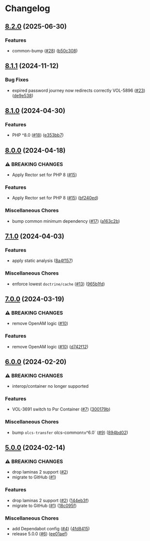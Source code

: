# Changelog

## [8.2.0](https://github.com/dvsa/olcs-auth/compare/v8.1.1...v8.2.0) (2025-06-30)


### Features

* common-bump ([#28](https://github.com/dvsa/olcs-auth/issues/28)) ([b50c308](https://github.com/dvsa/olcs-auth/commit/b50c308721f861e5029a98943b8fc2cd586b7b64))

## [8.1.1](https://github.com/dvsa/olcs-auth/compare/v8.1.0...v8.1.1) (2024-11-12)


### Bug Fixes

* expired password journey now redirects correctly VOL-5896 ([#23](https://github.com/dvsa/olcs-auth/issues/23)) ([de9e538](https://github.com/dvsa/olcs-auth/commit/de9e538c725278456773af07b359e50cb1fdfc6e))

## [8.1.0](https://github.com/dvsa/olcs-auth/compare/v8.0.0...v8.1.0) (2024-04-30)


### Features

* PHP ^8.0 ([#18](https://github.com/dvsa/olcs-auth/issues/18)) ([e353bb7](https://github.com/dvsa/olcs-auth/commit/e353bb7f545525342ddddc01033466f368d7b778))

## [8.0.0](https://github.com/dvsa/olcs-auth/compare/v7.1.0...v8.0.0) (2024-04-18)


### ⚠ BREAKING CHANGES

* Apply Rector set for PHP 8 ([#15](https://github.com/dvsa/olcs-auth/issues/15))

### Features

* Apply Rector set for PHP 8 ([#15](https://github.com/dvsa/olcs-auth/issues/15)) ([bf240ed](https://github.com/dvsa/olcs-auth/commit/bf240ede590afef1b277587bb4b2c0435ea7e3f1))


### Miscellaneous Chores

* bump common minimum dependency ([#17](https://github.com/dvsa/olcs-auth/issues/17)) ([a163c2b](https://github.com/dvsa/olcs-auth/commit/a163c2b4442c8d546e915de9b9affe3840f5ec8e))

## [7.1.0](https://github.com/dvsa/olcs-auth/compare/v7.0.0...v7.1.0) (2024-04-03)


### Features

* apply static analysis ([8a4f157](https://github.com/dvsa/olcs-auth/commit/8a4f157716ffd9b78ca25eaeedd169be7a67700c))


### Miscellaneous Chores

* enforce lowest `doctrine/cache` ([#13](https://github.com/dvsa/olcs-auth/issues/13)) ([965b1fd](https://github.com/dvsa/olcs-auth/commit/965b1fdc4d88d8b80eeebcff507fca98cb0a8d4a))

## [7.0.0](https://github.com/dvsa/olcs-auth/compare/v6.0.0...v7.0.0) (2024-03-19)


### ⚠ BREAKING CHANGES

* remove OpenAM logic ([#10](https://github.com/dvsa/olcs-auth/issues/10))

### Features

* remove OpenAM logic ([#10](https://github.com/dvsa/olcs-auth/issues/10)) ([d742f12](https://github.com/dvsa/olcs-auth/commit/d742f12de8094896f08d9a6161f5997d3d7bac7d))

## [6.0.0](https://github.com/dvsa/olcs-auth/compare/v5.0.0...v6.0.0) (2024-02-20)


### ⚠ BREAKING CHANGES

* interop/container no longer supported

### Features

* VOL-3691 switch to Psr Container ([#7](https://github.com/dvsa/olcs-auth/issues/7)) ([300179b](https://github.com/dvsa/olcs-auth/commit/300179bc58e7c05af9ae3bf11ff16e2746fe58be))


### Miscellaneous Chores

* bump `olcs-transfer` olcs-common` to `^6.0` ([#9](https://github.com/dvsa/olcs-auth/issues/9)) ([894bd02](https://github.com/dvsa/olcs-auth/commit/894bd02f79fb21c25a39c4c696bf031710407bbb))

## [5.0.0](https://github.com/dvsa/olcs-auth/compare/v5.0.0...v5.0.0) (2024-02-14)


### ⚠ BREAKING CHANGES

* drop laminas 2 support ([#2](https://github.com/dvsa/olcs-auth/issues/2))
* migrate to GitHub ([#1](https://github.com/dvsa/olcs-auth/issues/1))

### Features

* drop laminas 2 support ([#2](https://github.com/dvsa/olcs-auth/issues/2)) ([144eb3f](https://github.com/dvsa/olcs-auth/commit/144eb3f73682efa55f284b8c523c8157bebd7def))
* migrate to GitHub ([#1](https://github.com/dvsa/olcs-auth/issues/1)) ([18c095f](https://github.com/dvsa/olcs-auth/commit/18c095f2dd4c89da0a7dae8a43588cf002234eef))


### Miscellaneous Chores

* add Dependabot config ([#4](https://github.com/dvsa/olcs-auth/issues/4)) ([4fd8415](https://github.com/dvsa/olcs-auth/commit/4fd8415aab346d38f0ec7d9d5174aaff843e8a0f))
* release 5.0.0 ([#6](https://github.com/dvsa/olcs-auth/issues/6)) ([ee01aef](https://github.com/dvsa/olcs-auth/commit/ee01aeffd54aa8fe17391895c06a1c12b8ed9406))
